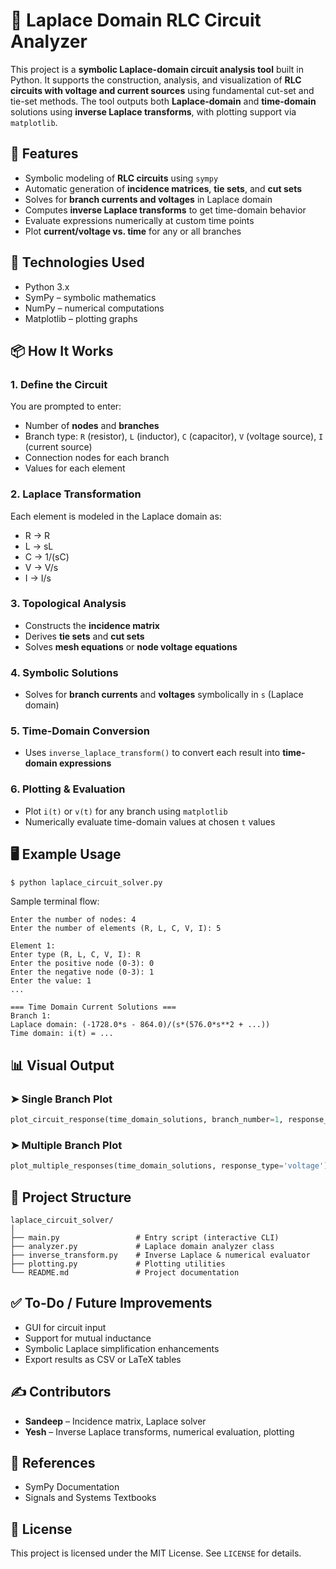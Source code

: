 # 🔁 Laplace Domain RLC Circuit Analyzer

This project is a **symbolic Laplace-domain circuit analysis tool** built in Python. It supports the construction, analysis, and visualization of **RLC circuits with voltage and current sources** using fundamental cut-set and tie-set methods. The tool outputs both **Laplace-domain** and **time-domain** solutions using **inverse Laplace transforms**, with plotting support via `matplotlib`.

## 🧠 Features

* Symbolic modeling of **RLC circuits** using `sympy`
* Automatic generation of **incidence matrices**, **tie sets**, and **cut sets**
* Solves for **branch currents and voltages** in Laplace domain
* Computes **inverse Laplace transforms** to get time-domain behavior
* Evaluate expressions numerically at custom time points
* Plot **current/voltage vs. time** for any or all branches

## 🧮 Technologies Used

* Python 3.x
* SymPy – symbolic mathematics
* NumPy – numerical computations
* Matplotlib – plotting graphs

## 📦 How It Works

### 1. Define the Circuit
You are prompted to enter:
* Number of **nodes** and **branches**
* Branch type: `R` (resistor), `L` (inductor), `C` (capacitor), `V` (voltage source), `I` (current source)
* Connection nodes for each branch
* Values for each element

### 2. Laplace Transformation
Each element is modeled in the Laplace domain as:
* R → R
* L → sL
* C → 1/(sC)
* V → V/s
* I → I/s

### 3. Topological Analysis
* Constructs the **incidence matrix**
* Derives **tie sets** and **cut sets**
* Solves **mesh equations** or **node voltage equations**

### 4. Symbolic Solutions
* Solves for **branch currents** and **voltages** symbolically in `s` (Laplace domain)

### 5. Time-Domain Conversion
* Uses `inverse_laplace_transform()` to convert each result into **time-domain expressions**

### 6. Plotting & Evaluation
* Plot `i(t)` or `v(t)` for any branch using `matplotlib`
* Numerically evaluate time-domain values at chosen `t` values

## 🖥️ Example Usage

```bash
$ python laplace_circuit_solver.py
```

Sample terminal flow:

```
Enter the number of nodes: 4
Enter the number of elements (R, L, C, V, I): 5

Element 1:
Enter type (R, L, C, V, I): R
Enter the positive node (0-3): 0
Enter the negative node (0-3): 1
Enter the value: 1
...

=== Time Domain Current Solutions ===
Branch 1:
Laplace domain: (-1728.0*s - 864.0)/(s*(576.0*s**2 + ...))
Time domain: i(t) = ...
```

## 📊 Visual Output

### ➤ Single Branch Plot

```python
plot_circuit_response(time_domain_solutions, branch_number=1, response_type='current')
```

### ➤ Multiple Branch Plot

```python
plot_multiple_responses(time_domain_solutions, response_type='voltage')
```

## 📂 Project Structure

```
laplace_circuit_solver/
│
├── main.py                 # Entry script (interactive CLI)
├── analyzer.py             # Laplace domain analyzer class
├── inverse_transform.py    # Inverse Laplace & numerical evaluator
├── plotting.py             # Plotting utilities
└── README.md               # Project documentation
```

## ✅ To-Do / Future Improvements

* GUI for circuit input
* Support for mutual inductance
* Symbolic Laplace simplification enhancements
* Export results as CSV or LaTeX tables

## ✍️ Contributors

* **Sandeep** – Incidence matrix, Laplace solver
* **Yesh** – Inverse Laplace transforms, numerical evaluation, plotting

## 📘 References

* SymPy Documentation
* Signals and Systems Textbooks

## 📜 License

This project is licensed under the MIT License. See `LICENSE` for details.
